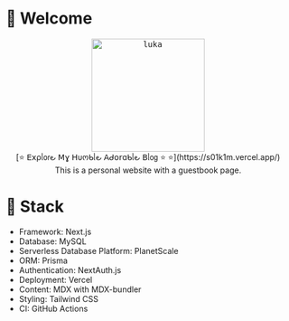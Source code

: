 # 🎉 Welcome


<p align="center">
  <kbd>
    <img width="200" alt="luka" src="https://independent.ng/wp-content/uploads/luka-modric.jpg">
  </kbd>
  <br/>
  [⭐️ 𝖤𝗑ρᥣ𝗈𝗋౿ 𝖬ɣ 𝖧υოᑲᥣ౿ 𝖠ᑯ𝗈𝗋ɑᑲᥣ౿ 𝖡ᥣ𝗈𝗀 ⭐️ ⭐️](https://s01k1m.vercel.app/)
  </br>
  This is a personal website with a guestbook page.
</p>

# 🔧 Stack 

  

- Framework: Next.js
- Database: MySQL
- Serverless Database Platform: PlanetScale
- ORM: Prisma
- Authentication: NextAuth.js
- Deployment: Vercel
- Content: MDX with MDX-bundler
- Styling: Tailwind CSS
- CI: GitHub Actions

